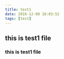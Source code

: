 ```yaml
---
title: test1
date: 2016-12-08 16:03:52
tags: [test]
---
```


## this is test1 file
### this is test1 file
